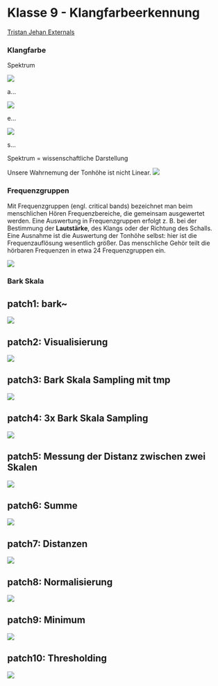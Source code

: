 # Klasse 9 - Klangfarbeerkennung

[Tristan Jehan Externals](http://web.media.mit.edu/~tristan/maxmsp.html)

### Klangfarbe

Spektrum

![](K9//a.png)

a...

![](K9//e.png)

e...

![](K9//s.png)

s...

Spektrum = wissenschaftliche Darstellung

Unsere Wahrnemung der Tonhöhe ist nicht Linear.
![](K9//pitch.jpg)



### Frequenzgruppen

 Mit Frequenzgruppen (engl. critical bands) bezeichnet man beim menschlichen Hören Frequenzbereiche, die gemeinsam ausgewertet werden. Eine Auswertung in Frequenzgruppen erfolgt z. B. bei der Bestimmung der **Lautstärke**, des Klangs oder der Richtung des Schalls. Eine Ausnahme ist die Auswertung der Tonhöhe selbst: hier ist die Frequenzauflösung wesentlich größer. Das menschliche Gehör teilt die hörbaren Frequenzen in etwa 24 Frequenzgruppen ein.

![](K9//cb.png)

### Bark Skala

## patch1: bark~
![](K9//patch1.png)

## patch2: Visualisierung
![](K9//patch2.png)

## patch3: Bark Skala Sampling mit tmp
![](K9//patch3.png)

## patch4: 3x Bark Skala Sampling 
![](K9//patch4.png)

## patch5: Messung der Distanz zwischen zwei Skalen
![](K9//patch5.png)

## patch6: Summe
![](K9//patch6.png)

## patch7: Distanzen
![](K9//patch7.png)

## patch8: Normalisierung
![](K9//patch8.png)

## patch9: Minimum
![](K9//patch9.png)

## patch10: Thresholding
![](K9//patch10.png)